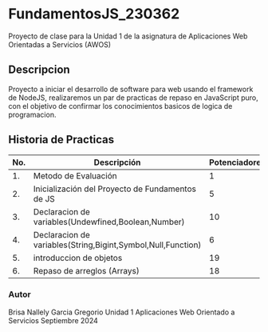 # FundamentosJS_230362
Proyecto de clase para la Unidad 1 de la asignatura de Aplicaciones Web Orientadas a Servicios (AWOS)
## Descripcion
Proyecto a iniciar el desarrollo de software para web usando el framework de NodeJS, realizaremos un par de
practicas de repaso en JavaScript puro, con el objetivo de confirmar los conocimientos basicos de logica de programacion.

## Historia de Practicas 

|No.|Descripción|Potenciadores|Estatus|
|--|--|--|--|
|1.|Metodo de Evaluación|1|Finalizada|
|2.|Inicialización del Proyecto de Fundamentos de JS|5|Finalizada|
|3.|Declaracion de variables(Undewfined,Boolean,Number)|10|Finalizada|
|4.|Declaracion de variables(String,Bigint,Symbol,Null,Function)|6|Finalizada|
|5.|introduccion de objetos|19|Activa|
|6.|Repaso de arreglos (Arrays)|18|Activa|


### Autor
Brisa Nallely Garcia Gregorio
Unidad 1
Aplicaciones Web Orientado a Servicios
Septiembre 2024
